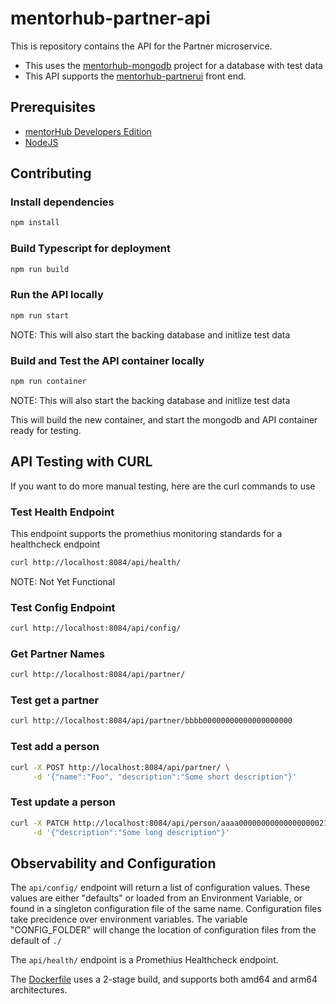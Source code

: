 # mentorhub-partner-api

This is repository contains the API for the Partner microservice.
- This uses the [mentorhub-mongodb](https://github.com/agile-learning-institute/mentorHub-mongodb) project for a database with test data
- This API supports the [mentorhub-partnerui](https://github.com/agile-learning-institute/mentorHub-partner-ui) front end.

## Prerequisites

- [mentorHub Developers Edition](https://github.com/agile-learning-institute/mentorHub/tree/main/mentorHub-developer-edition)
- [NodeJS](https://nodejs.org/en/download)

## Contributing

### Install dependencies
```bash
npm install
```

### Build Typescript for deployment
```bash
npm run build
```

### Run the API locally
```bash
npm run start
```
NOTE: This will also start the backing database and initlize test data

### Build and Test the API container locally
```bash
npm run container
```
NOTE: This will also start the backing database and initlize test data

This will build the new container, and start the mongodb and API container ready for testing. 

## API Testing with CURL
If you want to do more manual testing, here are the curl commands to use

### Test Health Endpoint

This endpoint supports the promethius monitoring standards for a healthcheck endpoint

```bash
curl http://localhost:8084/api/health/

```
NOTE: Not Yet Functional

### Test Config Endpoint

```bash
curl http://localhost:8084/api/config/

```

### Get Partner Names

```bash
curl http://localhost:8084/api/partner/

```

### Test get a partner

```bash
curl http://localhost:8084/api/partner/bbbb00000000000000000000

```

### Test add a person

```bash
curl -X POST http://localhost:8084/api/partner/ \
     -d '{"name":"Foo", "description":"Some short description"}'

```

### Test update a person

```bash
curl -X PATCH http://localhost:8084/api/person/aaaa00000000000000000021 \
     -d '{"description":"Some long description"}'

```

## Observability and Configuration

The ```api/config/``` endpoint will return a list of configuration values. These values are either "defaults" or loaded from an Environment Variable, or found in a singleton configuration file of the same name. Configuration files take precidence over environment variables. The variable "CONFIG_FOLDER" will change the location of configuration files from the default of ```./```

The ```api/health/``` endpoint is a Promethius Healthcheck endpoint.

The [Dockerfile](./Dockerfile) uses a 2-stage build, and supports both amd64 and arm64 architectures. 

